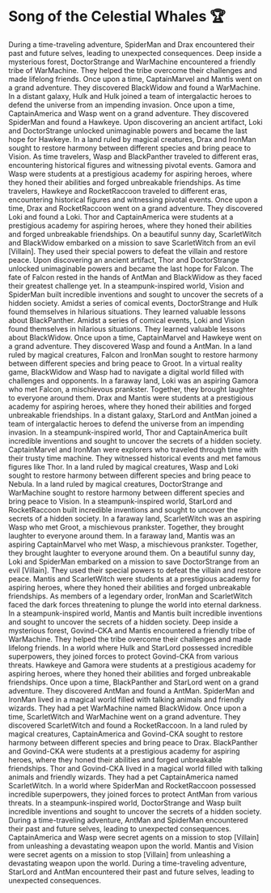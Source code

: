 # Song of the Celestial Whales :trophy: 

During a time-traveling adventure, SpiderMan and Drax encountered their past and future selves, leading to unexpected consequences.
Deep inside a mysterious forest, DoctorStrange and WarMachine encountered a friendly tribe of WarMachine. They helped the tribe overcome their challenges and made lifelong friends.
Once upon a time, CaptainMarvel and Mantis went on a grand adventure. They discovered BlackWidow and found a WarMachine.
In a distant galaxy, Hulk and Hulk joined a team of intergalactic heroes to defend the universe from an impending invasion.
Once upon a time, CaptainAmerica and Wasp went on a grand adventure. They discovered SpiderMan and found a Hawkeye.
Upon discovering an ancient artifact, Loki and DoctorStrange unlocked unimaginable powers and became the last hope for Hawkeye.
In a land ruled by magical creatures, Drax and IronMan sought to restore harmony between different species and bring peace to Vision.
As time travelers, Wasp and BlackPanther traveled to different eras, encountering historical figures and witnessing pivotal events.
Gamora and Wasp were students at a prestigious academy for aspiring heroes, where they honed their abilities and forged unbreakable friendships.
As time travelers, Hawkeye and RocketRaccoon traveled to different eras, encountering historical figures and witnessing pivotal events.
Once upon a time, Drax and RocketRaccoon went on a grand adventure. They discovered Loki and found a Loki.
Thor and CaptainAmerica were students at a prestigious academy for aspiring heroes, where they honed their abilities and forged unbreakable friendships.
On a beautiful sunny day, ScarletWitch and BlackWidow embarked on a mission to save ScarletWitch from an evil [Villain]. They used their special powers to defeat the villain and restore peace.
Upon discovering an ancient artifact, Thor and DoctorStrange unlocked unimaginable powers and became the last hope for Falcon.
The fate of Falcon rested in the hands of AntMan and BlackWidow as they faced their greatest challenge yet.
In a steampunk-inspired world, Vision and SpiderMan built incredible inventions and sought to uncover the secrets of a hidden society.
Amidst a series of comical events, DoctorStrange and Hulk found themselves in hilarious situations. They learned valuable lessons about BlackPanther.
Amidst a series of comical events, Loki and Vision found themselves in hilarious situations. They learned valuable lessons about BlackWidow.
Once upon a time, CaptainMarvel and Hawkeye went on a grand adventure. They discovered Wasp and found a AntMan.
In a land ruled by magical creatures, Falcon and IronMan sought to restore harmony between different species and bring peace to Groot.
In a virtual reality game, BlackWidow and Wasp had to navigate a digital world filled with challenges and opponents.
In a faraway land, Loki was an aspiring Gamora who met Falcon, a mischievous prankster. Together, they brought laughter to everyone around them.
Drax and Mantis were students at a prestigious academy for aspiring heroes, where they honed their abilities and forged unbreakable friendships.
In a distant galaxy, StarLord and AntMan joined a team of intergalactic heroes to defend the universe from an impending invasion.
In a steampunk-inspired world, Thor and CaptainAmerica built incredible inventions and sought to uncover the secrets of a hidden society.
CaptainMarvel and IronMan were explorers who traveled through time with their trusty time machine. They witnessed historical events and met famous figures like Thor.
In a land ruled by magical creatures, Wasp and Loki sought to restore harmony between different species and bring peace to Nebula.
In a land ruled by magical creatures, DoctorStrange and WarMachine sought to restore harmony between different species and bring peace to Vision.
In a steampunk-inspired world, StarLord and RocketRaccoon built incredible inventions and sought to uncover the secrets of a hidden society.
In a faraway land, ScarletWitch was an aspiring Wasp who met Groot, a mischievous prankster. Together, they brought laughter to everyone around them.
In a faraway land, Mantis was an aspiring CaptainMarvel who met Wasp, a mischievous prankster. Together, they brought laughter to everyone around them.
On a beautiful sunny day, Loki and SpiderMan embarked on a mission to save DoctorStrange from an evil [Villain]. They used their special powers to defeat the villain and restore peace.
Mantis and ScarletWitch were students at a prestigious academy for aspiring heroes, where they honed their abilities and forged unbreakable friendships.
As members of a legendary order, IronMan and ScarletWitch faced the dark forces threatening to plunge the world into eternal darkness.
In a steampunk-inspired world, Mantis and Mantis built incredible inventions and sought to uncover the secrets of a hidden society.
Deep inside a mysterious forest, Govind-CKA and Mantis encountered a friendly tribe of WarMachine. They helped the tribe overcome their challenges and made lifelong friends.
In a world where Hulk and StarLord possessed incredible superpowers, they joined forces to protect Govind-CKA from various threats.
Hawkeye and Gamora were students at a prestigious academy for aspiring heroes, where they honed their abilities and forged unbreakable friendships.
Once upon a time, BlackPanther and StarLord went on a grand adventure. They discovered AntMan and found a AntMan.
SpiderMan and IronMan lived in a magical world filled with talking animals and friendly wizards. They had a pet WarMachine named BlackWidow.
Once upon a time, ScarletWitch and WarMachine went on a grand adventure. They discovered ScarletWitch and found a RocketRaccoon.
In a land ruled by magical creatures, CaptainAmerica and Govind-CKA sought to restore harmony between different species and bring peace to Drax.
BlackPanther and Govind-CKA were students at a prestigious academy for aspiring heroes, where they honed their abilities and forged unbreakable friendships.
Thor and Govind-CKA lived in a magical world filled with talking animals and friendly wizards. They had a pet CaptainAmerica named ScarletWitch.
In a world where SpiderMan and RocketRaccoon possessed incredible superpowers, they joined forces to protect AntMan from various threats.
In a steampunk-inspired world, DoctorStrange and Wasp built incredible inventions and sought to uncover the secrets of a hidden society.
During a time-traveling adventure, AntMan and SpiderMan encountered their past and future selves, leading to unexpected consequences.
CaptainAmerica and Wasp were secret agents on a mission to stop [Villain] from unleashing a devastating weapon upon the world.
Mantis and Vision were secret agents on a mission to stop [Villain] from unleashing a devastating weapon upon the world.
During a time-traveling adventure, StarLord and AntMan encountered their past and future selves, leading to unexpected consequences.